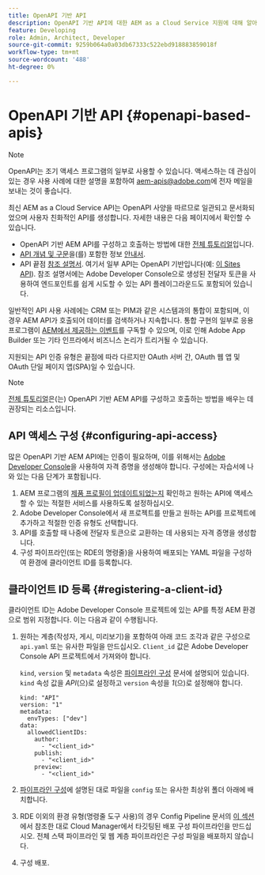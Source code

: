 ```yaml
---
title: OpenAPI 기반 API
description: OpenAPI 기반 API에 대한 AEM as a Cloud Service 지원에 대해 알아보기
feature: Developing
role: Admin, Architect, Developer
source-git-commit: 9259b064a0a03db67333c522ebd918883859018f
workflow-type: tm+mt
source-wordcount: '488'
ht-degree: 0%

---
```



# OpenAPI 기반 API {#openapi-based-apis}

>[!NOTE]
>
>OpenAPI는 조기 액세스 프로그램의 일부로 사용할 수 있습니다. 액세스하는 데 관심이 있는 경우 사용 사례에 대한 설명을 포함하여 [aem-apis@adobe.com](mailto:aem-apis@adobe.com)에 전자 메일을 보내는 것이 좋습니다.

최신 AEM as a Cloud Service API는 OpenAPI 사양을 따르므로 일관되고 문서화되었으며 사용자 친화적인 API를 생성합니다. 자세한 내용은 다음 페이지에서 확인할 수 있습니다.

* OpenAPI 기반 AEM API를 구성하고 호출하는 방법에 대한 [전체 튜토리얼](https://experienceleague.adobe.com/en/docs/experience-manager-learn/cloud-service/aem-apis/invoke-openapi-based-aem-apis)입니다.
* [API 개념 및 구문](https://developer.adobe.com/experience-cloud/experience-manager-apis/guides/how-to/)을(를) 포함한 정보 [안내서](https://developer.adobe.com/experience-cloud/experience-manager-apis/guides/).
* API 끝점 [참조 설명서](https://developer.adobe.com/experience-cloud/experience-manager-apis/). 여기서 일부 API는 OpenAPI 기반입니다(예: [이 Sites API](https://developer.adobe.com/experience-cloud/experience-manager-apis/api/stable/sites/)). 참조 설명서에는 Adobe Developer Console으로 생성된 전달자 토큰을 사용하여 엔드포인트를 쉽게 시도할 수 있는 API 플레이그라운드도 포함되어 있습니다.

일반적인 API 사용 사례에는 CRM 또는 PIM과 같은 시스템과의 통합이 포함되며, 이 경우 AEM API가 호출되어 데이터를 검색하거나 지속합니다. 통합 구현의 일부로 응용 프로그램이 [AEM에서 제공하는 이벤트](https://experienceleague.adobe.com/en/docs/experience-manager-learn/cloud-service/aem-eventing/overview)를 구독할 수 있으며, 이로 인해 Adobe App Builder 또는 기타 인프라에서 비즈니스 논리가 트리거될 수 있습니다.

지원되는 API 인증 유형은 끝점에 따라 다르지만 OAuth 서버 간, OAuth 웹 앱 및 OAuth 단일 페이지 앱(SPA)일 수 있습니다.

>[!NOTE]
>
> [전체 튜토리얼](https://experienceleague.adobe.com/en/docs/experience-manager-learn/cloud-service/aem-apis/invoke-openapi-based-aem-apis)은(는) OpenAPI 기반 AEM API를 구성하고 호출하는 방법을 배우는 데 권장되는 리소스입니다.


## API 액세스 구성 {#configuring-api-access}

많은 OpenAPI 기반 AEM API에는 인증이 필요하며, 이를 위해서는 [Adobe Developer Console](https://developer.adobe.com/developer-console/docs/guides/)을 사용하여 자격 증명을 생성해야 합니다. 구성에는 자습서에 나와 있는 다음 단계가 포함됩니다.

1. AEM 프로그램의 [제품 프로필이 업데이트되었는지](/help/onboarding/aem-cs-team-product-profiles.md#aem-product-profiles) 확인하고 원하는 API에 액세스할 수 있는 적절한 서비스를 사용하도록 설정하십시오.
1. Adobe Developer Console에서 새 프로젝트를 만들고 원하는 API를 프로젝트에 추가하고 적절한 인증 유형도 선택합니다.
1. API를 호출할 때 나중에 전달자 토큰으로 교환하는 데 사용되는 자격 증명을 생성합니다.
1. 구성 파이프라인(또는 RDE의 명령줄)을 사용하여 배포되는 YAML 파일을 구성하여 환경에 클라이언트 ID를 등록합니다.

## 클라이언트 ID 등록 {#registering-a-client-id}

클라이언트 ID는 Adobe Developer Console 프로젝트에 있는 AP를 특정 AEM 환경으로 범위 지정합니다. 이는 다음과 같이 수행됩니다.

1. 원하는 계층(작성자, 게시, 미리보기)을 포함하여 아래 코드 조각과 같은 구성으로 `api.yaml` 또는 유사한 파일을 만드십시오. `Client_id` 값은 Adobe Developer Console API 프로젝트에서 가져와야 합니다.

   `kind`, `version` 및 `metadata` 속성은 [파이프라인 구성](/help/operations/config-pipeline.md#common-syntax) 문서에 설명되어 있습니다. `kind` 속성 값을 *API*(으)로 설정하고 `version` 속성을 *1*(으)로 설정해야 합니다.

   ```
   kind: "API"
   version: "1"
   metadata:
     envTypes: ["dev"]
   data:
     allowedClientIDs:
       author:
         - "<client_id>"
       publish:
         - "<client_id>"
       preview:
         - "<client_id>"
   ```

1. [파이프라인 구성](/help/operations/config-pipeline.md#folder-structure)에 설명된 대로 파일을 `config` 또는 유사한 최상위 폴더 아래에 배치합니다.
1. RDE 이외의 환경 유형(명령줄 도구 사용)의 경우 Config Pipeline 문서의 [이 섹션](/help/operations/config-pipeline.md#creating-and-managing)에서 참조한 대로 Cloud Manager에서 타깃팅된 배포 구성 파이프라인을 만드십시오. 전체 스택 파이프라인 및 웹 계층 파이프라인은 구성 파일을 배포하지 않습니다.
1. 구성 배포.





